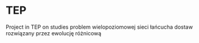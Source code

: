 # TEP
Project in TEP on studies
problem wielopoziomowej sieci łańcucha dostaw rozwiązany przez ewolucję różnicową
